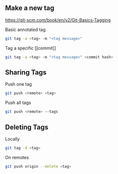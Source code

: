 ## Make a new tag
https://git-scm.com/book/en/v2/Git-Basics-Tagging

Basic annotated tag
```bash
git tag -a <tag> -m "<tag message>"
```

Tag a specific [[commit]]

```bash
git tag -a <tag> -m "<tag message>" <commit hash>
```

## Sharing Tags
Push one tag
```bash
git push <remote> <tag>
```

Push all tags
```bash
git push <remote> --tags
```

## Deleting Tags
Locally
```bash
git tag -d <tag>
```

On remotes
```bash
git push origin --delete <tag>
```

